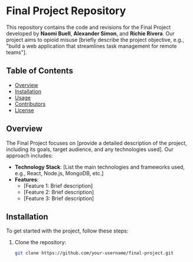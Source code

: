 # Final Project Repository

This repository contains the code and revisions for the Final Project developed by **Naomi Buell**, **Alexander Simon**, and **Richie Rivera**. Our project aims to opioid misuse [briefly describe the project objective, e.g., "build a web application that streamlines task management for remote teams"].

## Table of Contents

- [Overview](#overview)
- [Installation](#installation)
- [Usage](#usage)
- [Contributors](#contributors)
- [License](#license)

## Overview

The Final Project focuses on [provide a detailed description of the project, including its goals, target audience, and any technologies used]. Our approach includes:

- **Technology Stack**: [List the main technologies and frameworks used, e.g., React, Node.js, MongoDB, etc.]
- **Features**: 
  - [Feature 1: Brief description]
  - [Feature 2: Brief description]
  - [Feature 3: Brief description]

## Installation

To get started with the project, follow these steps:

1. Clone the repository:
   ```bash
   git clone https://github.com/your-username/final-project.git
